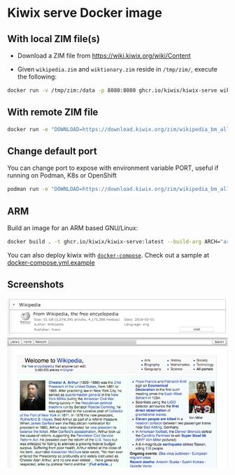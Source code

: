 Kiwix serve Docker image
========================

With local ZIM file(s)
----------------------

* Download a ZIM file from <https://wiki.kiwix.org/wiki/Content>

* Given `wikipedia.zim` and `wiktionary.zim` reside in `/tmp/zim/`, execute the following:

```bash
docker run -v /tmp/zim:/data -p 8080:8080 ghcr.io/kiwix/kiwix-serve wikipedia.zim wiktionary.zim
```

With remote ZIM file
--------------------

```bash
docker run -e "DOWNLOAD=https://download.kiwix.org/zim/wikipedia_bm_all.zim" -p 8080:8080 ghcr.io/kiwix/kiwix-serve
```

Change default port
-------------------

You can change port to expose with environment variable PORT, useful if running on Podman, K8s or OpenShift

```bash
podman run -e "DOWNLOAD=https://download.kiwix.org/zim/wikipedia_bm_all.zim" -e PORT=8888 -p 8080:8888 ghcr.io/kiwix/kiwix-serve
```

ARM
---

Build an image for an ARM based GNU/Linux:
```bash
docker build . -t ghcr.io/kiwix/kiwix-serve:latest --build-arg ARCH="arm32v7/"
```

You can also deploy kiwix with [`docker-compose`](https://docs.docker.com/compose/). Check out a sample at [docker-compose.yml.example](docker-compose.yml.example)

Screenshots
-----------

![screenshot_1.png](https://github.com/kiwix/kiwix-tools/raw/master/docker/server/pictures/screenshot_1.png)
![screenshot_2.png](https://github.com/kiwix/kiwix-tools/raw/master/docker/server/pictures/screenshot_2.png)
